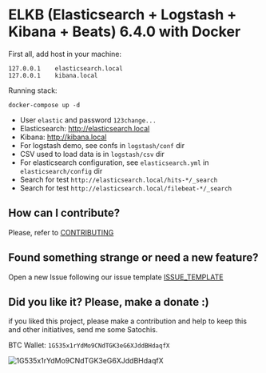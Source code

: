 # ELKB (Elasticsearch + Logstash + Kibana + Beats) 6.4.0 with Docker

First all, add host in your machine:

```
127.0.0.1    elasticsearch.local
127.0.0.1    kibana.local
```

Running stack:
```
docker-compose up -d
```

* User `elastic` and password `123change...`
* Elasticsearch: http://elasticsearch.local
* Kibana: http://kibana.local
* For logstash demo, see confs in `logstash/conf` dir
* CSV used to load data is in `logstash/csv` dir
* For elasticsearch configuration, see `elasticsearch.yml` in `elasticsearch/config` dir
* Search for test `http://elasticsearch.local/hits-*/_search`
* Search for test `http://elasticsearch.local/filebeat-*/_search`


## How can I contribute?

Please, refer to [CONTRIBUTING](.github/CONTRIBUTING.md)

## Found something strange or need a new feature?

Open a new Issue following our issue template [ISSUE_TEMPLATE](.github/ISSUE_TEMPLATE.md)

## Did you like it? Please, make a donate :)

if you liked this project, please make a contribution and help to keep this and other initiatives, send me some Satochis.

BTC Wallet: `1G535x1rYdMo9CNdTGK3eG6XJddBHdaqfX`

![1G535x1rYdMo9CNdTGK3eG6XJddBHdaqfX](https://i.imgur.com/mN7ueoE.png)